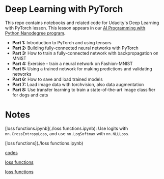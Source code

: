 # Deep Learning with PyTorch

This repo contains notebooks and related code for Udacity's Deep Learning with PyTorch lesson. This lesson appears in our [AI Programming with Python Nanodegree program](https://www.udacity.com/course/ai-programming-python-nanodegree--nd089).

* **Part 1:** Introduction to PyTorch and using tensors
* **Part 2:** Building fully-connected neural networks with PyTorch
* **Part 3:** How to train a fully-connected network with backpropagation on MNIST
* **Part 4:** Exercise - train a neural network on Fashion-MNIST
* **Part 5:** Using a trained network for making predictions and validating networks
* **Part 6:** How to save and load trained models
* **Part 7:** Load image data with torchvision, also data augmentation
* **Part 8:** Use transfer learning to train a state-of-the-art image classifier for dogs and cats



# Notes

[loss functions.ipynb](./loss functions.ipynb): Use logits with `nn.CrossEntropyLoss`, and use `nn.LogSoftmax` with `nn.NLLLoss`.

[loss functions](./loss functions.ipynb)

[codes](./udacity-pytorch/intro-to-pytorch)

[loss functions](./udacity-pytorch/intro-to-pytorch)

[loss functions](./loss%20functions.ipynb)
